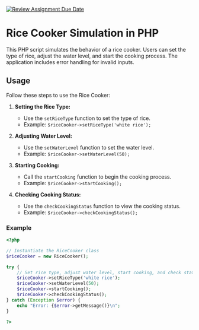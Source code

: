 [![Review Assignment Due Date](https://classroom.github.com/assets/deadline-readme-button-24ddc0f5d75046c5622901739e7c5dd533143b0c8e959d652212380cedb1ea36.svg)](https://classroom.github.com/a/hy8NMZUz)
# Rice Cooker Simulation in PHP

This PHP script simulates the behavior of a rice cooker. Users can set the type of rice, adjust the water level, and start the cooking process. The application includes error handling for invalid inputs.

## Usage

Follow these steps to use the Rice Cooker:

1. **Setting the Rice Type:**
    - Use the `setRiceType` function to set the type of rice.
    - Example: `$riceCooker->setRiceType('white rice');`

2. **Adjusting Water Level:**
    - Use the `setWaterLevel` function to set the water level.
    - Example: `$riceCooker->setWaterLevel(50);`

3. **Starting Cooking:**
    - Call the `startCooking` function to begin the cooking process.
    - Example: `$riceCooker->startCooking();`

4. **Checking Cooking Status:**
    - Use the `checkCookingStatus` function to view the cooking status.
    - Example: `$riceCooker->checkCookingStatus();`

### Example

```php
<?php

// Instantiate the RiceCooker class
$riceCooker = new RiceCooker();

try {
    // Set rice type, adjust water level, start cooking, and check status
    $riceCooker->setRiceType('white rice');
    $riceCooker->setWaterLevel(50);
    $riceCooker->startCooking();
    $riceCooker->checkCookingStatus();
} catch (Exception $error) {
    echo "Error: {$error->getMessage()}\n";
}

?>





